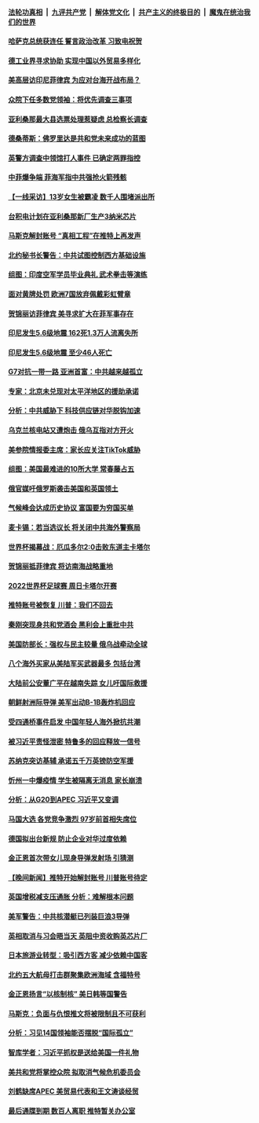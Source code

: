 ####  [法轮功真相](../../../../basic/blob/master/README.md?t=11221531) &nbsp;|&nbsp; [九评共产党](../../../../9ping.md/blob/master/README.md?t=11221531) &nbsp;|&nbsp; [解体党文化](../../../../jtdwh.md/blob/master/README.md?t=11221531)  &nbsp;|&nbsp; [共产主义的终极目的](../../../../gczydzjmd.md/blob/master/README.md?t=11221531) &nbsp;|&nbsp; [魔鬼在统治我们的世界](../../../../mgztzwmdsj.md/blob/master/README.md?t=11221531) 

#### [哈萨克总统获连任 誓言政治改革 习致电祝贺](../pages/nsc418/n13870564.md?t=11221531) 

#### [德工业界寻求协助 实现中国以外贸易多样化](../pages/nsc418/n13870552.md?t=11221531) 

#### [美高层访印尼菲律宾 为应对台海开战布局？](../pages/nsc418/n13870434.md?t=11221531) 

#### [众院下任多数党领袖：将优先调查三事项](../pages/nsc418/n13870393.md?t=11221531) 

#### [亚利桑那最大县选票处理惹疑虑 总检察长调查](../pages/nsc418/n13869728.md?t=11221531) 

#### [德桑蒂斯：佛罗里达是共和党未来成功的蓝图](../pages/nsc418/n13870359.md?t=11221531) 

#### [英警方调查中领馆打人事件 已确定两罪指控](../pages/nsc418/n13870325.md?t=11221531) 

#### [中菲爆争端 菲海军指中共强抢火箭残骸](../pages/nsc418/n13870342.md?t=11221531) 

#### [【一线采访】13岁女生被霸凌 数千人围堵派出所](../pages/nsc418/n13870140.md?t=11221531) 

#### [台积电计划在亚利桑那新厂生产3纳米芯片](../pages/nsc418/n13870302.md?t=11221531) 

#### [马斯克解封账号 “真相工程”在推特上再发声](../pages/nsc418/n13870326.md?t=11221531) 

#### [北约秘书长警告：中共试图控制西方基础设施](../pages/nsc418/n13870346.md?t=11221531) 

#### [组图：印度空军学员毕业典礼 武术拳击等演练](../pages/nsc418/n13870146.md?t=11221531) 

#### [面对黄牌处罚 欧洲7国放弃佩戴彩虹臂章](../pages/nsc418/n13870255.md?t=11221531) 

#### [贺锦丽访菲律宾 美寻求扩大在菲军事存在](../pages/nsc418/n13870191.md?t=11221531) 

#### [印尼发生5.6级地震 162死1.3万人流离失所](../pages/nsc418/n13870216.md?t=11221531) 

#### [印尼发生5.6级地震 至少46人死亡](../pages/nsc418/n13870173.md?t=11221531) 

#### [G7对抗一带一路 亚洲首富：中共越来越孤立](../pages/nsc418/n13870066.md?t=11221531) 




#### [专家：北京未兑现对太平洋地区的援助承诺](../pages/nsc418/n13870094.md?t=11221531) 

#### [分析：中共威胁下 科技供应链对华脱钩加速](../pages/nsc418/n13870001.md?t=11221531) 

#### [乌克兰核电站又遭炮击 俄乌互指对方开火](../pages/nsc418/n13869857.md?t=11221531) 

#### [美参院情报委主席：家长应关注TikTok威胁](../pages/nsc418/n13869735.md?t=11221531) 

#### [组图：美国最难进的10所大学 常春藤占五](../pages/nsc418/n13859201.md?t=11221531) 

#### [俄官媒吁俄罗斯袭击美国和英国领土](../pages/nsc418/n13869734.md?t=11221531) 

#### [气候峰会达成历史协议 富国要为穷国买单](../pages/nsc418/n13869697.md?t=11221531) 

#### [麦卡锡：若当选议长 将关闭中共海外警察局](../pages/nsc418/n13869693.md?t=11221531) 

#### [世界杯揭幕战：厄瓜多尔2:0击败东道主卡塔尔](../pages/nsc418/n13869737.md?t=11221531) 

#### [贺锦丽抵菲律宾 将访南海战略重地](../pages/nsc418/n13869708.md?t=11221531) 

#### [2022世界杯足球赛 周日卡塔尔开赛](../pages/nsc418/n13869677.md?t=11221531) 

#### [推特账号被恢复 川普：我们不回去](../pages/nsc418/n13869649.md?t=11221531) 

#### [秦刚突现身共和党酒会 黑利会上重批中共](../pages/nsc418/n13869661.md?t=11221531) 

#### [美国防部长：强权与民主较量 俄乌战牵动全球](../pages/nsc418/n13869590.md?t=11221531) 

#### [八个海外买家从美陆军买武器最多 包括台湾](../pages/nsc418/n13868794.md?t=11221531) 

#### [大陆前公安董广平在越南失踪 女儿吁国际救援](../pages/nsc418/n13869405.md?t=11221531) 

#### [朝鲜射洲际导弹 美军出动B-1B轰炸机回应](../pages/nsc418/n13869333.md?t=11221531) 

#### [受四通桥事件启发 中国年轻人海外掀抗共潮](../pages/nsc418/n13869264.md?t=11221531) 

#### [被习近平责怪泄密 特鲁多的回应释放一信号](../pages/nsc418/n13869336.md?t=11221531) 

#### [苏纳克突访基辅 承诺五千万英镑防空军援](../pages/nsc418/n13869303.md?t=11221531) 

#### [忻州一中爆疫情 学生被隔离无消息 家长崩溃](../pages/nsc418/n13869090.md?t=11221531) 

#### [分析：从G20到APEC 习近平又变调](../pages/nsc418/n13869256.md?t=11221531) 

#### [马国大选 各党竞争激烈 97岁前首相失席位](../pages/nsc418/n13869279.md?t=11221531) 

#### [德国拟出台新规 防止企业对华过度依赖](../pages/nsc418/n13869247.md?t=11221531) 

#### [金正恩首次带女儿现身导弹发射场 引猜测](../pages/nsc418/n13869152.md?t=11221531) 

#### [【晚间新闻】推特开始解封账号 川普账号待定](../pages/nsc418/n13868807.md?t=11221531) 


#### [英国增税减支压通胀 分析：难解根本问题](../pages/nsc418/n13869049.md?t=11221531) 

#### [美军警告：中共核潜艇已列装巨浪3导弹](../pages/nsc418/n13869050.md?t=11221531) 

#### [英相取消与习会晤当天 英阻中资收购英芯片厂](../pages/nsc418/n13869029.md?t=11221531) 

#### [日本旅游业转型：吸引西方客 减少依赖中国客](../pages/nsc418/n13868887.md?t=11221531) 

#### [北约五大航母打击群聚集欧洲海域 含福特号](../pages/nsc418/n13868848.md?t=11221531) 

#### [金正恩扬言“以核制核” 美日韩等国警告](../pages/nsc418/n13868852.md?t=11221531) 

#### [马斯克：负面与仇恨推文将被限制且不可获利](../pages/nsc418/n13868773.md?t=11221531) 

#### [分析：习见14国领袖能否摆脱“国际孤立”](../pages/nsc418/n13868467.md?t=11221531) 

#### [智库学者：习近平抓权是送给美国一件礼物](../pages/nsc418/n13868755.md?t=11221531) 

#### [美共和党将掌控众院 拟取消气候危机委员会](../pages/nsc418/n13868747.md?t=11221531) 

#### [刘鹤缺席APEC 美贸易代表和王文涛谈经贸](../pages/nsc418/n13868724.md?t=11221531) 

#### [最后通牒到期 数百人离职 推特暂关办公室](../pages/nsc418/n13868699.md?t=11221531) 

